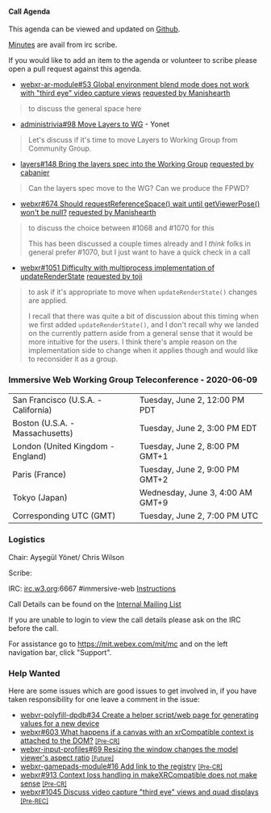 #### Call Agenda

This agenda can be viewed and updated on [Github](https://github.com/immersive-web/administrivia/blob/master/meetings/wg/2020-06-02-Immersive_Web_Working_Group_Teleconference-agenda.md).

[Minutes](https://www.w3.org/2020/06/02-immersive-web-minutes.html) are avail from irc scribe.

If you would like to add an item to the agenda or volunteer to scribe please open a pull request against this agenda.

* [webxr-ar-module#53 Global environment blend mode does not work with "third eye" video capture views](https://github.com/immersive-web/webxr-ar-module/issues/53) [requested by Manishearth](https://github.com/immersive-web/webxr-ar-module/issues/53#issuecomment-636097435)
> to discuss the general space here

* [administrivia#98 Move Layers to WG](https://github.com/immersive-web/administrivia/issues/98) - Yonet
> Let's discuss if it's time to move Layers to Working Group from Community Group.

* [layers#148 Bring the layers spec into the Working Group](https://github.com/immersive-web/layers/issues/148) [requested by cabanier](https://github.com/immersive-web/layers/issues/148#issuecomment-635583987)
> Can the layers spec move to the WG? Can we produce the FPWD?

* [webxr#674 Should requestReferenceSpace() wait until getViewerPose() won't be null?](https://github.com/immersive-web/webxr/issues/674) [requested by Manishearth](https://github.com/immersive-web/webxr/issues/674#issuecomment-636093725)
> to discuss the choice between #1068 and #1070 for this
>
>This has been discussed a couple times already and I _think_ folks in general prefer #1070, but I just want to have a quick check in a call

* [webxr#1051 Difficulty with multiprocess implementation of updateRenderState](https://github.com/immersive-web/webxr/issues/1051) [requested by toji](https://github.com/immersive-web/webxr/issues/1051#issuecomment-636089095)
> to ask if it's appropriate to move when `updateRenderState()` changes are applied.
>
>I recall that there was quite a bit of discussion about this timing when we first added `updateRenderState()`, and I don't recall why we landed on the currently pattern aside from a general sense that it would be more intuitive for the users. I think there's ample reason on the implementation side to change when it applies though and would like to reconsider it as a group.

### Immersive Web Working Group Teleconference - 2020-06-09

<table>
<tr><td> San Francisco (U.S.A. - California) <td> Tuesday, June 2, 12:00 PM PDT
<tr><td> Boston (U.S.A. - Massachusetts) <td> Tuesday, June 2, 3:00 PM EDT
<tr><td> London (United Kingdom - England) <td> Tuesday, June 2, 8:00 PM GMT+1
<tr><td> Paris (France) <td> Tuesday, June 2, 9:00 PM GMT+2
<tr><td> Tokyo (Japan) <td> Wednesday, June 3, 4:00 AM GMT+9
<tr><td> Corresponding UTC (GMT) <td> Tuesday, June 2, 7:00 PM UTC
</table>

### Logistics

Chair: Ayşegül Yönet/ Chris Wilson

Scribe:

IRC: [irc.w3.org](http://irc.w3.org/):6667 #immersive-web [Instructions](https://github.com/immersive-web/administrivia/blob/master/IRC.md)

Call Details can be found on the [Internal Mailing List](https://lists.w3.org/Archives/Member/internal-immersive-web/2019Feb/0002.html)

If you are unable to login to view the call details please ask on the IRC before the call.

For assistance go to https://mit.webex.com/mit/mc  and on the left navigation bar, click "Support".

### Help Wanted

Here are some issues which are good issues to get involved in, if you have taken responsibility for one leave a comment in the issue:

- [webvr-polyfill-dpdb#34 Create a helper script/web page for generating values for a new device](https://github.com/immersive-web/webvr-polyfill-dpdb/issues/34)
- [webxr#603 What happens if a canvas with an xrCompatible context is attached to the DOM?](https://github.com/immersive-web/webxr/issues/603) [<small>[Pre-CR]</small>](https://api.github.com/repos/immersive-web/webxr/milestones/3)
- [webxr-input-profiles#69 Resizing the window changes the model viewer's aspect ratio](https://github.com/immersive-web/webxr-input-profiles/issues/69) [<small>[Future]</small>](https://api.github.com/repos/immersive-web/webxr-input-profiles/milestones/4)
- [webxr-gamepads-module#16 Add link to the registry](https://github.com/immersive-web/webxr-gamepads-module/issues/16) [<small>[Pre-CR]</small>](https://api.github.com/repos/immersive-web/webxr-gamepads-module/milestones/1)
- [webxr#913 Context loss handling in makeXRCompatible does not make sense](https://github.com/immersive-web/webxr/issues/913) [<small>[Pre-CR]</small>](https://api.github.com/repos/immersive-web/webxr/milestones/3)
- [webxr#1045 Discuss video capture "third eye" views and quad displays](https://github.com/immersive-web/webxr/issues/1045) [<small>[Pre-REC]</small>](https://api.github.com/repos/immersive-web/webxr/milestones/16)
